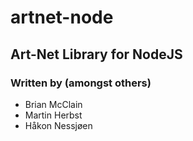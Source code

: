 # artnet-node
## Art-Net Library for NodeJS

### Written by (amongst others)
* Brian McClain
* Martin Herbst
* Håkon Nessjøen
